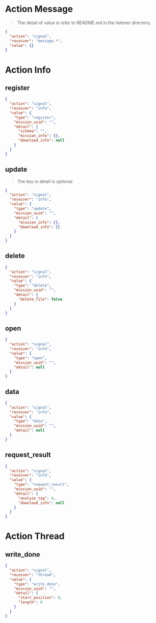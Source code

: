 # Action Message
> The detail of value is refer to README.md in the listener directory.
```json
{
  "action": "signal",
  "receiver": "message.*",
  "value": {}
}
```

# Action Info
## register
```json
{
  "action": "signal",
  "receiver": "info",
  "value": {
    "type": "register",
    "mission_uuid": "",
    "detail": {
      "schema": "",
      "mission_info": {},
      "download_info": null
    }
  }
}
```

## update
> The key in detail is optional
```json
{
  "action": "signal",
  "receiver": "info",
  "value": {
    "type": "update",
    "mission_uuid": "",
    "detail": {
      "mission_info": {},
      "download_info": {}
    }
  }
}
```

## delete
```json
{
  "action": "signal",
  "receiver": "info",
  "value": {
    "type": "delete",
    "mission_uuid": "",
    "detail": {
      "delete_file": false
    }
  }
}
```

## open
```json
{
  "action": "signal",
  "receiver": "info",
  "value": {
    "type": "open",
    "mission_uuid": "",
    "detail": null
  }
}
```

## data
```json
{
  "action": "signal",
  "receiver": "info",
  "value": {
    "type": "data",
    "mission_uuid": "",
    "detail": null
  }
}
```

## request_result
```json
{
  "action": "signal",
  "receiver": "info",
  "value": {
    "type": "request_result",
    "mission_uuid": "",
    "detail": {
      "analyze_tag": 0,
      "download_info": null
    }
  }
}
```

# Action Thread
## write_done
```json
{
  "action": "signal",
  "receiver": "thread",
  "value": {
    "type": "write_done",
    "mission_uuid": "",
    "detail": {
      "start_position": 0,
      "length": 0
    }
  }
}
```